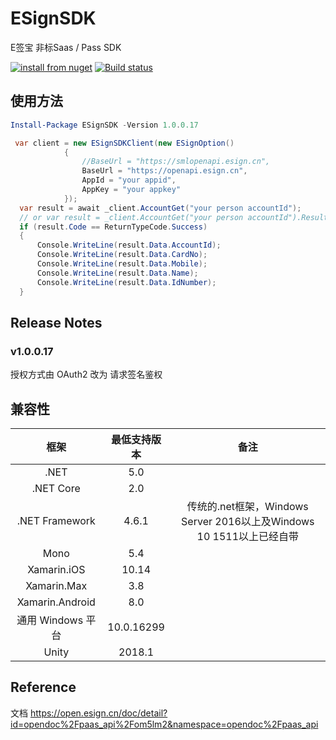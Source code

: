 # ESignSDK
E签宝 非标Saas / Pass SDK

[![install from nuget](http://img.shields.io/nuget/v/ESignSDK.svg?style=flat-square)](https://www.nuget.org/packages/ESignSDK)
[![Build status](https://ci.appveyor.com/api/projects/status/ond7marcfp3flqlf/branch/master?svg=true)](https://ci.appveyor.com/project/chsword/esignsdk/branch/master)

## 使用方法
```powershell
Install-Package ESignSDK -Version 1.0.0.17
```
```C#
 var client = new ESignSDKClient(new ESignOption()
            {
                //BaseUrl = "https://smlopenapi.esign.cn",
                BaseUrl = "https://openapi.esign.cn",
                AppId = "your appid",
                AppKey = "your appkey"
            });
  var result = await _client.AccountGet("your person accountId");
  // or var result = _client.AccountGet("your person accountId").Result;
  if (result.Code == ReturnTypeCode.Success)
  {
      Console.WriteLine(result.Data.AccountId);
      Console.WriteLine(result.Data.CardNo);
      Console.WriteLine(result.Data.Mobile);
      Console.WriteLine(result.Data.Name);
      Console.WriteLine(result.Data.IdNumber);
  }
```

## Release Notes
### v1.0.0.17 
授权方式由 OAuth2 改为 请求签名鉴权

## 兼容性

|框架|最低支持版本|备注|
|:--:|:--:|:--:|
|.NET|5.0|
|.NET Core|2.0|
|.NET Framework|4.6.1|传统的.net框架，Windows Server 2016以上及Windows 10 1511以上已经自带|
|Mono|5.4|
|Xamarin.iOS|10.14|
|Xamarin.Max|3.8|
|Xamarin.Android|8.0|
|通用 Windows 平台|10.0.16299|
|Unity|2018.1|

## Reference

文档
https://open.esign.cn/doc/detail?id=opendoc%2Fpaas_api%2Fom5lm2&namespace=opendoc%2Fpaas_api
